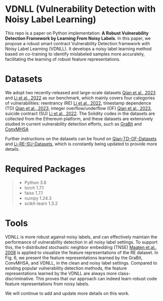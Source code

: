 # VDNLL (Vulnerability Detection with Noisy Label Learning)
This repo is a paper on Python implementation: **A Robust Vulnerability Detection Framework by Learning From Noisy Labels**. In this paper, we propose a robust smart contract Vulnerability Detection framework with Noisy Label Learning (VDNLL). It develops a noisy label learning method based on co-training to identify mislabeled samples more accurately, facilitating the learning of robust feature representations. 

# Datasets
We adopt two recently-released and large-scale datasets [Qian et al., 2023](https://dl.acm.org/doi/10.1145/3543507.3583367) and [Li et al., 2022](https://ieeexplore.ieee.org/abstract/document/10261219) as our benchmark, which mainly covers four categories of vulnerabilities: reentrancy (RE) [Li et al., 2022](https://ieeexplore.ieee.org/abstract/document/10261219), timestamp dependence (TD) [Qian et al., 2023](https://dl.acm.org/doi/10.1145/3543507.3583367), integer overflow/underflow (OF) [Qian et al., 2023](https://dl.acm.org/doi/10.1145/3543507.3583367), suicide contract (SU) [Li et al., 2022](https://ieeexplore.ieee.org/abstract/document/10261219). The Solidity codes in the datasets are collected from the Ethereum platform, and these datasets are extensively studied in current vulnerability detection efforts, such as [GraBit](https://ieeexplore.ieee.org/document/10301241) and [ConvMHSA](https://ieeexplore.ieee.org/document/10301256)

Further instructions on the datasets can be found on [Qian-TD-OF-Datasets](https://github.com/Messi-Q/Smart-Contract-Dataset) and [Li-RE-SU-Datasets](https://github.com/Messi-Q/Smart-Contract-Dataset), which is constantly being updated to provide more details.

# Required Packages
> - Python 3.8
> - torch 1.7.1
> - faiss 1.7.1
> - numpy 1.24.3
> - scikit-learn 1.3.2

# Tools
VDNLL is more robust against noisy labels, and can effectively maintain the performance of vulnerability detection in all noisy label settings. To support this, the t-distributed stochastic neighbor embedding (TNSE) [Maaten et al., 2008](https://jmlr.org/papers/v9/vandermaaten08a.html) is applied to visualize the feature representations of the RE dataset. In Fig. 6, we present the feature representations learned by the GraBit, ConvMHSA, and VDNLL, in the clean and noisy label settings. Compared to existing popular vulnerability detection methods, the feature representations learned by the VDNLL are always more class-discriminative. This proves that our approach can indeed learn robust code feature representations from noisy labels.

We will continue to add and update more details on this work.
